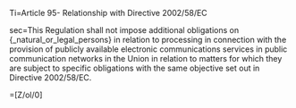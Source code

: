 Ti=Article 95- Relationship with Directive 2002/58/EC

sec=This Regulation shall not impose additional obligations on {_natural_or_legal_persons} in relation to processing in connection with the provision of publicly available electronic communications services in public communication networks in the Union in relation to matters for which they are subject to specific obligations with the same objective set out in Directive 2002/58/EC.

=[Z/ol/0]
